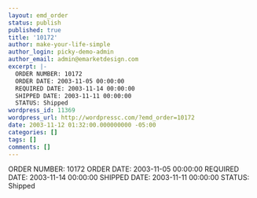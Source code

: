 ```yaml
---
layout: emd_order
status: publish
published: true
title: '10172'
author: make-your-life-simple
author_login: picky-demo-admin
author_email: admin@emarketdesign.com
excerpt: |-
  ORDER NUMBER: 10172
  ORDER DATE: 2003-11-05 00:00:00
  REQUIRED DATE: 2003-11-14 00:00:00
  SHIPPED DATE: 2003-11-11 00:00:00
  STATUS: Shipped
wordpress_id: 11369
wordpress_url: http://wordpressc.com/?emd_order=10172
date: 2003-11-12 01:32:00.000000000 -05:00
categories: []
tags: []
comments: []
---
```

ORDER NUMBER: 10172
ORDER DATE: 2003-11-05 00:00:00
REQUIRED DATE: 2003-11-14 00:00:00
SHIPPED DATE: 2003-11-11 00:00:00
STATUS: Shipped
